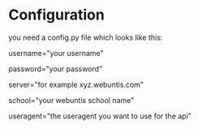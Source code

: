 # Configuration
you need a config.py file which looks like this:

username="your username"

password="your password"

server="for example xyz.webuntis.com"

school="your webuntis school name"

useragent="the useragent you want to use for the api"
